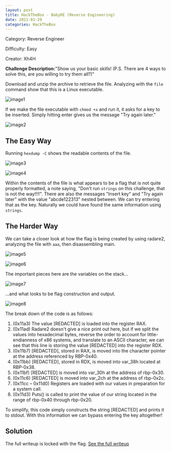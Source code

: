 ```yaml
---
layout: post
title: HackTheBox - BabyRE (Reverse Engineering)
date: 2021-01-29
categories: HackTheBox
---
```


Category: Reverse Engineer

Difficulty: Easy

Creator: Xh4H

**Challenge Description:**&quot;Show us your basic skills! (P.S. There are 4 ways to solve this, are you willing to try them all?)&quot;

Download and unzip the archive to retrieve the file. Analyzing with the `file` command show that this is a Linux executable.

![image1]({{site.baseurl}}/writeups/hackthebox/reversing/BabyRE/images/Picture1.png)

If we make the file executable with `chmod +x` and run it, it asks for a key to be inserted. Simply hitting enter gives us the message &quot;Try again later.&quot;

![image2]({{site.baseurl}}/writeups/hackthebox/reversing/BabyRE/images/Picture2.png)

## **The Easy Way**

Running `hexdump -C` shows the readable contents of the file.

![image3]({{site.baseurl}}/writeups/hackthebox/reversing/BabyRE/images/Picture3.png)

![image4]({{site.baseurl}}/writeups/hackthebox/reversing/BabyRE/images/Picture4.png)

Within the contents of the file is what appears to be a flag that is not quite properly formatted, a note saying, &quot;Don&#39;t run `strings` on this challenge, that is not the way!!!!&quot;. There are also the messages &quot;Insert key&quot; and &quot;Try again later&quot; with the value &quot;abcde122313&quot; nested between. We can try entering that as the key. Naturally we could have found the same information using `strings`.

## **The Harder Way**

We can take a closer look at how the flag is being created by using radare2, analyzing the file with `aaa`, then disassembling main.

![image5]({{site.baseurl}}/writeups/hackthebox/reversing/BabyRE/images/Picture5.png)

![image6]({{site.baseurl}}/writeups/hackthebox/reversing/BabyRE/images/Picture6.png)

The important pieces here are the variables on the stack…

![image7]({{site.baseurl}}/writeups/hackthebox/reversing/BabyRE/images/Picture7.png)

…and what looks to be flag construction and output.

![image8]({{site.baseurl}}/writeups/hackthebox/reversing/BabyRE/images/Picture8.png)

The break down of the code is as follows:

1. (0x11a3) The value [REDACTED] is loaded into the register RAX.
2. (0x11ad) Radare2 doesn&#39;t give a nice print out here, but if we split the values into hexadecimal bytes, reverse the order to account for little-endianness of x86 systems, and translate to an ASCII character, we can see that this line is storing the value [REDACTED] into the register RDX.
3. (0x11b7) [REDACTED], stored in RAX, is moved into the character pointer at the address referenced by RBP-0x40.
4. (0x11bb) [REDACTED], stored in RDX, is moved into var\_38h located at RBP-0x38.
5. (0x11bf) [REDACTED] is moved into var\_30h at the address of rbp-0x30.
6. (0x11c6) [REDACTED] is moved into var\_2ch at the address of rbp-0x2c.
7. (0x11cc – 0x11d0) Registers are loaded with our values in preparation for a system call.
8. (0x11d3) Puts() is called to print the value of our string located in the range of rbp-0x40 through rbp-0x20.

To simplify, this code simply constructs the string [REDACTED] and prints it to stdout. With this information we can bypass entering the key altogether!

## **Solution**

The full writeup is locked with the flag. [See the full writeup][writeup_url]

[writeup_url]: {{site.baseurl}}/writeups/hackthebox/reversing/BabyRE/Baby%20RE.pdf
